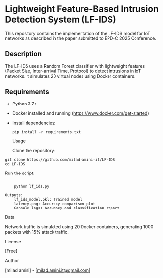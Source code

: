 # Lightweight Feature-Based Intrusion Detection System (LF-IDS)

This repository contains the implementation of the LF-IDS model for IoT networks as described in the paper submitted to EPD-C 2025 Conference.

## Description
The LF-IDS uses a Random Forest classifier with lightweight features (Packet Size, Inter-arrival Time, Protocol) to detect intrusions in IoT networks. It simulates 20 virtual nodes using Docker containers.

## Requirements
- Python 3.7+
- Docker installed and running (https://www.docker.com/get-started)
- Install dependencies:
  ```bash**
  pip install -r requirements.txt
  ```
  Usage

    Clone the repository:
```bash**
git clone https://github.com/milad-amini-it/LF-IDS
cd LF-IDS
```
Run the script:
```bash

    python lf_ids.py
```
    Outputs:
        lf_ids_model.pkl: Trained model
        latency.png: Accuracy comparison plot
        Console logs: Accuracy and classification report

Data

Network traffic is simulated using 20 Docker containers, generating 1000 packets with 15% attack traffic.


License

[Free]

Author

[milad amini] - [milad.amini.it@gmail.com]
